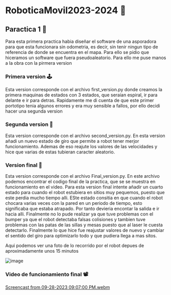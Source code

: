 # RoboticaMovil2023-2024 🤖​

## Paractica 1 📍

Para esta primera practica habia diseñar el software de una asporadora para que esta funcionara sin odometria, es decir, sin tenir ningun tipo de referencia de donde se encuentra en el mapa. Para ello se pidio que hiceramos un software que fuera pseudoaleatorio. Para ello me puse manos a la obra con la pirmera version 

### Primera version 🕹️​
Esta version corresponde con el archivo first_version.py donde creamos la primera maquinas de estados con 3 estados, que seraian espiral, ir para delante e ir para detras. Rapidamente me di cuenta de que este primer portotipo tenia algunos errores y era muy sensible a fallos, por ello decidi hacer una segunda version 

### Segunda version 🎲​
Esta version corresponde con el archivo second_version.py. En esta version añadi un nuevo estado de giro que permite a robot tener merjor funcionamiento. Ademas de eso reajute los valores de las velocidades y hice que varias de estas tubieran caracter aleatorio.

### Version final 🏅​
Esta version corresponde con el archivo Final_version.py. En este archivo podemos encontrar el codigo final de la practica, que se se muestra en funcionamiento en el video. Para esta version final intente añadir un cuarto estado para cuando el robot estubiera en sitios muy pequemos, puesto que este perdia mucho tiempo alli. ESte estado consitia en que cuando el robot chocara varias veces con la pared en un periodo de tiempo, esto significaba que estaba atrapado. Por tanto devieria encontar la salida e ir hacia alli. Finalmente no lo pude realizar ya que tuve problemas con el bumper ya que el robot detectaba falsas colisiones y tambien tuve problemas con las patas de las sillas y mesas puesto que al laser le cuesta detectarlo.
Finalmente lo que hice fue reajustar valores de nuevo y cambiar el sentido del giro para optimizarlo todo y que pudiera llega a mas sitos.

Aqui podemos ver una foto de lo recorrido por el robot depues de aproximadamente unos 15 minutos

![image](https://github.com/cescarcena2021/RoboticaMovil2023-2024/assets/102520602/9c9a3ac7-7909-4365-8943-71ead89bbba2)

### Video de funcionamiento final 📽️

[Screencast from 09-28-2023 09:07:00 PM.webm](https://github.com/cescarcena2021/RoboticaMovil2023-2024/assets/102520602/6ce9491a-1c7b-46a7-b1c4-cc7d89465a4a)


